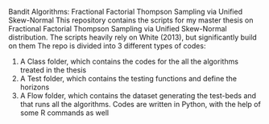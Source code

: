 Bandit Algorithms: Fractional Factorial Thompson Sampling via Unified Skew-Normal
This repository contains the scripts for my master thesis on Fractional Factorial Thompson Sampling via Unified Skew-Normal distribution. The scripts heavily rely  on White (2013), but significantly build on them
The repo is divided into 3 different types of codes:
1) A Class folder, which contains the codes for the all the algorithms treated in the thesis
2) A Test folder, which contains the testing functions and define the horizons
3) A Flow folder, which contains the dataset generating the test-beds and that runs all the algorithms. 
Codes are written in Python, with the help of some R commands as well

